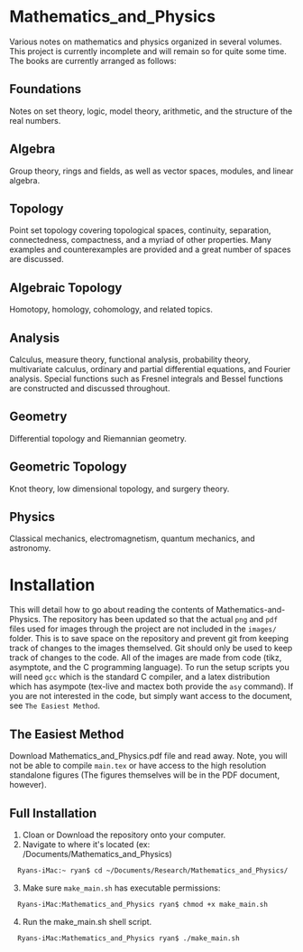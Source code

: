 # Mathematics_and_Physics
Various notes on mathematics and physics organized in several volumes. This
project is currently incomplete and will remain so for quite some time. The
books are currently arranged as follows:

## Foundations
Notes on set theory, logic, model theory, arithmetic, and the structure of the
real numbers.

## Algebra
Group theory, rings and fields, as well as vector spaces, modules, and linear
algebra.

## Topology
Point set topology covering topological spaces, continuity, separation,
connectedness, compactness, and a myriad of other properties. Many examples and
counterexamples are provided and a great number of spaces are discussed.

## Algebraic Topology
Homotopy, homology, cohomology, and related topics.

## Analysis
Calculus, measure theory, functional analysis, probability theory,
multivariate calculus, ordinary and partial differential equations, and
Fourier analysis. Special functions such as Fresnel integrals and Bessel
functions are constructed and discussed throughout.

## Geometry
Differential topology and Riemannian geometry.

## Geometric Topology
Knot theory, low dimensional topology, and surgery theory.

## Physics
Classical mechanics, electromagnetism, quantum mechanics, and astronomy.

# Installation
This will detail how to go about reading the contents of
Mathematics-and-Physics. The repository has been updated so that the actual
`png` and `pdf` files used for images through the project are not included in
the `images/` folder. This is to save space on the repository and prevent git
from keeping track of changes to the images themselved. Git should only be used
to keep track of changes to the code. All of the images are made from code
(tikz, asymptote, and the C programming language). To run the setup scripts you
will need `gcc` which is the standard C compiler, and a latex distribution which
has asympote (tex-live and mactex both provide the `asy` command). If you are
not interested in the code, but simply want access to the document, see
`The Easiest Method`.

## The Easiest Method
Download Mathematics_and_Physics.pdf file and read away. Note, you will not be
able to compile `main.tex` or have access to the high resolution standalone
figures (The figures themselves will be in the PDF document, however).

## Full Installation
  1. Cloan or Download the repository onto your computer.
  2. Navigate to where it's located (ex: /Documents/Mathematics_and_Physics)
  ```Bash
    Ryans-iMac:~ ryan$ cd ~/Documents/Research/Mathematics_and_Physics/
  ```
  3. Make sure `make_main.sh` has executable permissions:
  ```Bash
    Ryans-iMac:Mathematics_and_Physics ryan$ chmod +x make_main.sh
  ```
  4. Run the make_main.sh shell script.
  ```Bash
    Ryans-iMac:Mathematics_and_Physics ryan$ ./make_main.sh
  ```
